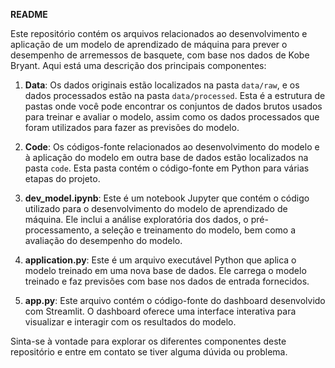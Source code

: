 **README**

Este repositório contém os arquivos relacionados ao desenvolvimento e aplicação de um modelo de aprendizado de máquina para prever o desempenho de arremessos de basquete, com base nos dados de Kobe Bryant. Aqui está uma descrição dos principais componentes:

1. **Data**: Os dados originais estão localizados na pasta `data/raw`, e os dados processados estão na pasta `data/processed`. Esta é a estrutura de pastas onde você pode encontrar os conjuntos de dados brutos usados para treinar e avaliar o modelo, assim como os dados processados que foram utilizados para fazer as previsões do modelo.

2. **Code**: Os códigos-fonte relacionados ao desenvolvimento do modelo e à aplicação do modelo em outra base de dados estão localizados na pasta `code`. Esta pasta contém o código-fonte em Python para várias etapas do projeto.

3. **dev_model.ipynb**: Este é um notebook Jupyter que contém o código utilizado para o desenvolvimento do modelo de aprendizado de máquina. Ele inclui a análise exploratória dos dados, o pré-processamento, a seleção e treinamento do modelo, bem como a avaliação do desempenho do modelo.

4. **application.py**: Este é um arquivo executável Python que aplica o modelo treinado em uma nova base de dados. Ele carrega o modelo treinado e faz previsões com base nos dados de entrada fornecidos.

5. **app.py**: Este arquivo contém o código-fonte do dashboard desenvolvido com Streamlit. O dashboard oferece uma interface interativa para visualizar e interagir com os resultados do modelo.

Sinta-se à vontade para explorar os diferentes componentes deste repositório e entre em contato se tiver alguma dúvida ou problema.
